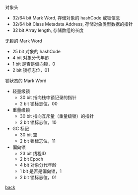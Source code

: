 对象头  
- 32/64 bit Mark Word, 存储对象的 hashCode 或锁信息  
- 32/64 bit Class Metadata Address, 存储对象类型数据的指针  
- 32 bit Array length, 存储数组的长度  

无锁的 Mark Word  
- 25 bit 对象的 hashCode  
- 4 bit 对象分代年龄  
- 1 bit 是否是偏向锁，0  
- 2 bit 锁标志位，01  

锁状态的 Mark Word  
- 轻量级锁  
    - 30 bit 指向栈中锁记录的指针  
    - 2 bit 锁标志位，00  
- 重量级锁  
    - 30 bit 指向互斥量（重量级锁）的指针  
    - 2 bit 锁标志位，10  
- GC 标记  
    - 30 bit 空
    - 2 bit 锁标志位，11  
- 偏向锁  
    - 23 bit 线程ID  
    - 2 bit Epoch  
    - 4 bit 对象分代年龄  
    - 1 bit 是否是偏向锁，1  
    - 2 bit 锁标志位，01  

[back](../3.md)  